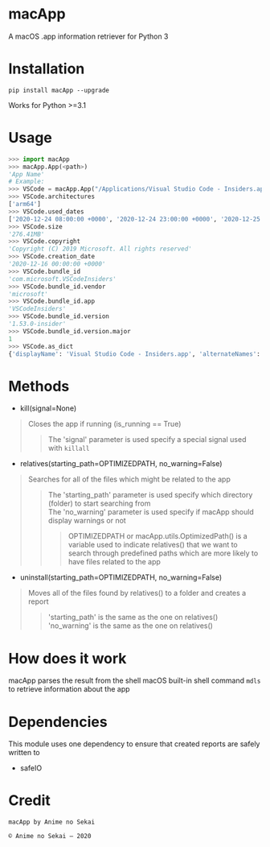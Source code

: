 # macApp
 A macOS .app information retriever for Python 3

# Installation
`pip install macApp --upgrade`

Works for Python >=3.1

# Usage
```python
>>> import macApp
>>> macApp.App(<path>)
'App Name'
# Example:
>>> VSCode = macApp.App("/Applications/Visual Studio Code - Insiders.app")
>>> VSCode.architectures
['arm64']
>>> VSCode.used_dates
['2020-12-24 08:00:00 +0000', '2020-12-24 23:00:00 +0000', '2020-12-25 23:00:00 +0000', '2020-12-26 23:00:00 +0000', '2020-12-27 23:00:00 +0000', '2020-12-28 23:00:00 +0000', '2020-12-29 23:00:00 +0000']
>>> VSCode.size
'276.41MB'
>>> VSCode.copyright
'Copyright (C) 2019 Microsoft. All rights reserved'
>>> VSCode.creation_date
'2020-12-16 00:00:00 +0000'
>>> VSCode.bundle_id
'com.microsoft.VSCodeInsiders'
>>> VSCode.bundle_id.vendor
'microsoft'
>>> VSCode.bundle_id.app
'VSCodeInsiders'
>>> VSCode.bundle_id.version
'1.53.0-insider'
>>> VSCode.bundle_id.version.major
1
>>> VSCode.as_dict
{'displayName': 'Visual Studio Code - Insiders.app', 'alternateNames': ['Visual Studio Code - Insiders.app'], 'category': 'public.app-category.developer-tools', 'categoryType': None, 'bundleID': {'id': 'com.microsoft.VSCodeInsiders', [...] 'minor': 53, 'patch': 0, 'other': None}}
```

# Methods
- kill(signal=None)
> Closes the app if running (is_running == True)  
>> The 'signal' parameter is used specify a special signal used with `killall`

- relatives(starting_path=OPTIMIZEDPATH, no_warning=False)
> Searches for all of the files which might be related to the app    
>> The 'starting_path' parameter is used specify which directory (folder) to start searching from  
>> The 'no_warning' parameter is used specify if macApp should display warnings or not  
>>> OPTIMIZEDPATH or macApp.utils.OptimizedPath() is a variable used to indicate relatives() that we want to search through predefined paths which are more likely to have files related to the app

- uninstall(starting_path=OPTIMIZEDPATH, no_warning=False)
> Moves all of the files found by relatives() to a folder and creates a report  
>> 'starting_path' is the same as the one on relatives()  
>> 'no_warning' is the same as the one on relatives()

# How does it work
macApp parses the result from the shell macOS built-in shell command `mdls` to retrieve information about the app

# Dependencies
This module uses one dependency to ensure that created reports are safely written to
- safeIO

# Credit
```
macApp by Anime no Sekai

© Anime no Sekai — 2020
```